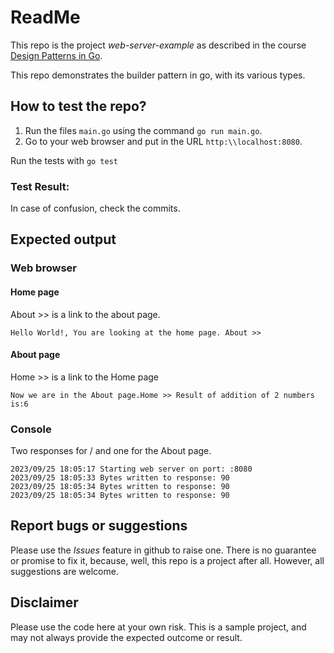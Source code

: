 # ReadMe
This repo is the project *web-server-example* as described in the course  [Design Patterns in Go](https://udemy.com/course/design-patterns-go/). 

This repo demonstrates the builder pattern in go, with its various types. 

## How to test the repo?
1. Run the files `main.go` using the command `go run main.go`.
2. Go to your web browser and put in the URL `http:\\localhost:8080`.

Run the tests with 
`go test`

### Test Result:
 

In case of confusion, check the commits. 

## Expected output
### Web browser
#### Home page
About >> is a link to the about page.
```
Hello World!, You are looking at the home page. About >>
```
#### About page
Home >> is a link to the Home page
```
Now we are in the About page.Home >> Result of addition of 2 numbers is:6
```

### Console
Two responses for / and one for the About page.
```
2023/09/25 18:05:17 Starting web server on port: :8080
2023/09/25 18:05:33 Bytes written to response: 90
2023/09/25 18:05:34 Bytes written to response: 90
2023/09/25 18:05:34 Bytes written to response: 90
```
## Report bugs or suggestions
Please use the *Issues* feature in github to raise one. There is no guarantee or promise to fix it, because, well, this repo is a project after all. However, all suggestions are welcome. 

## Disclaimer
Please use the code here at your own risk. This is a sample project, and may not always provide the expected outcome or result. 
